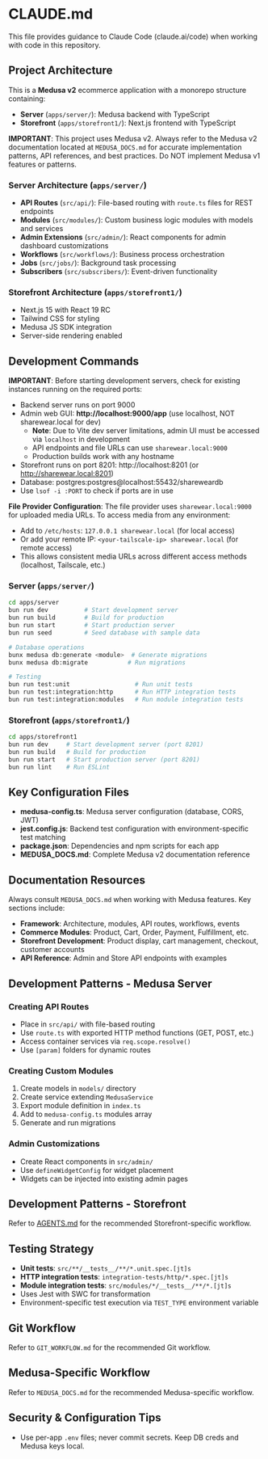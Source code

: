 # CLAUDE.md

This file provides guidance to Claude Code (claude.ai/code) when working with code in this repository.

## Project Architecture

This is a **Medusa v2** ecommerce application with a monorepo structure containing:
- **Server** (`apps/server/`): Medusa backend with TypeScript
- **Storefront** (`apps/storefront1/`): Next.js frontend with TypeScript

**IMPORTANT**: This project uses Medusa v2. Always refer to the Medusa v2 documentation located at `MEDUSA_DOCS.md` for accurate implementation patterns, API references, and best practices. Do NOT implement Medusa v1 features or patterns.

### Server Architecture (`apps/server/`)
- **API Routes** (`src/api/`): File-based routing with `route.ts` files for REST endpoints
- **Modules** (`src/modules/`): Custom business logic modules with models and services
- **Admin Extensions** (`src/admin/`): React components for admin dashboard customizations
- **Workflows** (`src/workflows/`): Business process orchestration
- **Jobs** (`src/jobs/`): Background task processing
- **Subscribers** (`src/subscribers/`): Event-driven functionality

### Storefront Architecture (`apps/storefront1/`)
- Next.js 15 with React 19 RC
- Tailwind CSS for styling
- Medusa JS SDK integration
- Server-side rendering enabled

## Development Commands

**IMPORTANT**: Before starting development servers, check for existing instances running on the required ports:
- Backend server runs on port 9000
- Admin web GUI: **http://localhost:9000/app** (use localhost, NOT sharewear.local for dev)
  - **Note**: Due to Vite dev server limitations, admin UI must be accessed via `localhost` in development
  - API endpoints and file URLs can use `sharewear.local:9000`
  - Production builds work with any hostname
- Storefront runs on port 8201: http://localhost:8201 (or http://sharewear.local:8201)
- Database: postgres:postgres@localhost:55432/shareweardb
- Use `lsof -i :PORT` to check if ports are in use

**File Provider Configuration**: The file provider uses `sharewear.local:9000` for uploaded media URLs. To access media from any environment:
- Add to `/etc/hosts`: `127.0.0.1 sharewear.local` (for local access)
- Or add your remote IP: `<your-tailscale-ip> sharewear.local` (for remote access)
- This allows consistent media URLs across different access methods (localhost, Tailscale, etc.)

### Server (`apps/server/`)
```bash
cd apps/server
bun run dev          # Start development server
bun run build        # Build for production
bun run start        # Start production server
bun run seed         # Seed database with sample data

# Database operations
bunx medusa db:generate <module>  # Generate migrations
bunx medusa db:migrate           # Run migrations

# Testing
bun run test:unit                  # Run unit tests
bun run test:integration:http      # Run HTTP integration tests
bun run test:integration:modules   # Run module integration tests
```

### Storefront (`apps/storefront1/`)
```bash
cd apps/storefront1
bun run dev     # Start development server (port 8201)
bun run build   # Build for production
bun run start   # Start production server (port 8201)
bun run lint    # Run ESLint
```

## Key Configuration Files

- **medusa-config.ts**: Medusa server configuration (database, CORS, JWT)
- **jest.config.js**: Backend test configuration with environment-specific test matching
- **package.json**: Dependencies and npm scripts for each app
- **MEDUSA_DOCS.md**: Complete Medusa v2 documentation reference

## Documentation Resources

Always consult `MEDUSA_DOCS.md` when working with Medusa features. Key sections include:
- **Framework**: Architecture, modules, API routes, workflows, events
- **Commerce Modules**: Product, Cart, Order, Payment, Fulfillment, etc.
- **Storefront Development**: Product display, cart management, checkout, customer accounts
- **API Reference**: Admin and Store API endpoints with examples

## Development Patterns - Medusa Server

### Creating API Routes
- Place in `src/api/` with file-based routing
- Use `route.ts` with exported HTTP method functions (GET, POST, etc.)
- Access container services via `req.scope.resolve()`
- Use `[param]` folders for dynamic routes

### Creating Custom Modules
1. Create models in `models/` directory
2. Create service extending `MedusaService`
3. Export module definition in `index.ts`
4. Add to `medusa-config.ts` modules array
5. Generate and run migrations

### Admin Customizations
- Create React components in `src/admin/`
- Use `defineWidgetConfig` for widget placement
- Widgets can be injected into existing admin pages

## Development Patterns - Storefront

Refer to [AGENTS.md](apps/storefront1/AGENTS.md) for the recommended Storefront-specific workflow.

## Testing Strategy
- **Unit tests**: `src/**/__tests__/**/*.unit.spec.[jt]s`
- **HTTP integration tests**: `integration-tests/http/*.spec.[jt]s`
- **Module integration tests**: `src/modules/*/__tests__/**/*.[jt]s`
- Uses Jest with SWC for transformation
- Environment-specific test execution via `TEST_TYPE` environment variable

## Git Workflow

Refer to `GIT_WORKFLOW.md` for the recommended Git workflow.

## Medusa-Specific Workflow

Refer to `MEDUSA_DOCS.md` for the recommended Medusa-specific workflow.

## Security & Configuration Tips
- Use per-app `.env` files; never commit secrets. Keep DB creds and Medusa keys local.